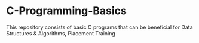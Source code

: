 # C-Programming-Basics
This repository consists of basic C programs that can be beneficial for Data Structures &amp; Algorithms, Placement Training
